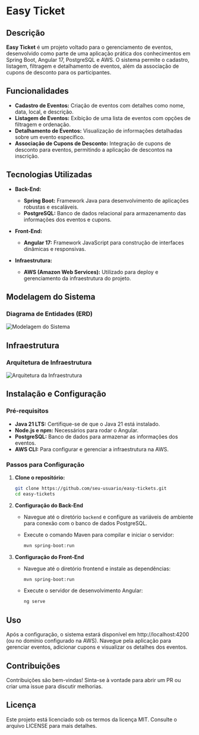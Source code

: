 # **Easy Ticket**

## **Descrição**

**Easy Ticket** é um projeto voltado para o gerenciamento de eventos, desenvolvido como parte de uma aplicação prática dos conhecimentos em Spring Boot, Angular 17, PostgreSQL e AWS. O sistema permite o cadastro, listagem, filtragem e detalhamento de eventos, além da associação de cupons de desconto para os participantes.

## **Funcionalidades**

- **Cadastro de Eventos:** Criação de eventos com detalhes como nome, data, local, e descrição.
- **Listagem de Eventos:** Exibição de uma lista de eventos com opções de filtragem e ordenação.
- **Detalhamento de Eventos:** Visualização de informações detalhadas sobre um evento específico.
- **Associação de Cupons de Desconto:** Integração de cupons de desconto para eventos, permitindo a aplicação de descontos na inscrição.

## **Tecnologias Utilizadas**

- **Back-End:**
  - **Spring Boot:** Framework Java para desenvolvimento de aplicações robustas e escaláveis.
  - **PostgreSQL:** Banco de dados relacional para armazenamento das informações dos eventos e cupons.

- **Front-End:**
  - **Angular 17:** Framework JavaScript para construção de interfaces dinâmicas e responsivas.

- **Infraestrutura:**
  - **AWS (Amazon Web Services):** Utilizado para deploy e gerenciamento da infraestrutura do projeto.

## **Modelagem do Sistema**

### **Diagrama de Entidades (ERD)**

![Modelagem do Sistema](system_model.png)

## **Infraestrutura**

### **Arquitetura de Infraestrutura**

![Arquitetura da Infraestrutura](infrastructure_architecture.png)

## **Instalação e Configuração**

### **Pré-requisitos**

- **Java 21 LTS:** Certifique-se de que o Java 21 está instalado.
- **Node.js e npm:** Necessários para rodar o Angular.
- **PostgreSQL:** Banco de dados para armazenar as informações dos eventos.
- **AWS CLI:** Para configurar e gerenciar a infraestrutura na AWS.

### **Passos para Configuração**

1. **Clone o repositório:**
   ```bash
   git clone https://github.com/seu-usuario/easy-tickets.git
   cd easy-tickets

2. **Configuração do Back-End**

    - Navegue até o diretório `backend` e configure as variáveis de ambiente para conexão com o banco de dados PostgreSQL.

    - Execute o comando Maven para compilar e iniciar o servidor:

      ```bash
      mvn spring-boot:run
3. **Configuração do Front-End**

    - Navegue até o diretório frontend e instale as dependências:
      ```bash
      mvn spring-boot:run

    - Execute o servidor de desenvolvimento Angular:

      ```bash
      ng serve
## Uso
Após a configuração, o sistema estará disponível em http://localhost:4200 (ou no domínio configurado na AWS). Navegue pela aplicação para gerenciar eventos, adicionar cupons e visualizar os detalhes dos eventos.

## Contribuições
Contribuições são bem-vindas! Sinta-se à vontade para abrir um PR ou criar uma issue para discutir melhorias.

## Licença
Este projeto está licenciado sob os termos da licença MIT. Consulte o arquivo LICENSE para mais detalhes.
